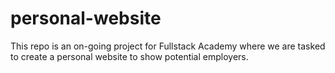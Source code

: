 # personal-website
This repo is an on-going project for Fullstack Academy where we are tasked to create a personal website to show
potential employers.
